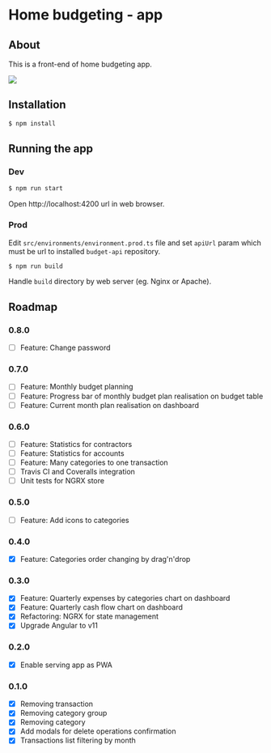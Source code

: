 # Home budgeting - app

## About

This is a front-end of home budgeting app.

![](./docs/preview.png)

## Installation

```bash
$ npm install
```

## Running the app

### Dev

```bash
$ npm run start
```

Open http://localhost:4200 url in web browser.

### Prod

Edit `src/environments/environment.prod.ts` file and set `apiUrl` param which must be url to installed `budget-api` repository.

```bash
$ npm run build
```

Handle `build` directory by web server (eg. Nginx or Apache).

## Roadmap

### 0.8.0

- [ ] Feature: Change password

### 0.7.0

- [ ] Feature: Monthly budget planning
- [ ] Feature: Progress bar of monthly budget plan realisation on budget table
- [ ] Feature: Current month plan realisation on dashboard

### 0.6.0

- [ ] Feature: Statistics for contractors
- [ ] Feature: Statistics for accounts
- [ ] Feature: Many categories to one transaction
- [ ] Travis CI and Coveralls integration
- [ ] Unit tests for NGRX store

### 0.5.0

- [ ] Feature: Add icons to categories

### 0.4.0

- [x] Feature: Categories order changing by drag'n'drop

### 0.3.0

- [x] Feature: Quarterly expenses by categories chart on dashboard
- [x] Feature: Quarterly cash flow chart on dashboard
- [x] Refactoring: NGRX for state management
- [x] Upgrade Angular to v11

### 0.2.0

- [x] Enable serving app as PWA

### 0.1.0

- [x] Removing transaction
- [x] Removing category group
- [x] Removing category
- [x] Add modals for delete operations confirmation
- [x] Transactions list filtering by month
